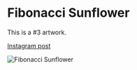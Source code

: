 # Fibonacci Sunflower
This is a #3 artwork.

[Instagram post](https://www.instagram.com/p/BkSaKhXBWsc)

![](https://github.com/nshaikhinurov/Processing/blob/dev/3.%20Fibonacci%20Sunflower/FibonacciSunflower/images/FibonacciSunflower.jpg "Fibonacci Sunflower")
